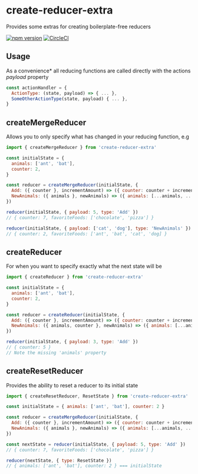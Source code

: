 # create-reducer-extra

Provides some extras for creating boilerplate-free reducers

[![npm version](https://badge.fury.io/js/create-reducer-extra.svg)](https://badge.fury.io/js/create-reducer-extra)
[![CircleCI](https://circleci.com/gh/Dean177/create-reducer-extra.svg?style=shield)](https://circleci.com/gh/Dean177/create-reducer-extra)

## Usage

As a convenience* all reducing functions are called directly with the actions *payload* property
```js
const actionHandler = {
  ActionType: (state, payload) => { ... },
  SomeOtherActionType(state, payload) { ... },
}

```


## createMergeReducer

Allows you to only specify what has changed in your reducing function, e.g

```js
import { createMergeReducer } from 'create-reducer-extra'

const initialState = {
  animals: ['ant', 'bat'],
  counter: 2,
}

const reducer = createMergeReducer(initialState, {
  Add: ({ counter }, incrementAmount) => ({ counter: counter + incrementAmount}),
  NewAnimals: ({ animals }, newAnimals) => ({ animals: [...animals, ...newAnimals] }),    
})

reducer(initialState, { payload: 5, type: 'Add' })
// { counter: 7, favoriteFoods: ['chocolate', 'pizza'] }

reducer(initialState, { payload: ['cat', 'dog'], type: 'NewAnimals' })
// { counter: 2, favoriteFoods: ['ant', 'bat', 'cat', 'dog] }

```

## createReducer

For when you want to specify exactly what the next state will be


```js
import { createReducer } from 'create-reducer-extra'

const initialState = {
  animals: ['ant', 'bat'],
  counter: 2,
}

const reducer = createReducer(initialState, {
  Add: ({ counter }, incrementAmount) => ({ counter: counter + incrementAmount}),
  NewAnimals: ({ animals, counter }, newAnimals) => ({ animals: [...animals, ...newAnimals], counter }),    
})

reducer(initialState, { payload: 3, type: 'Add' })
// { counter: 5 }
// Note the missing 'animals' property

```

## createResetReducer
Provides the ability to reset a reducer to its initial state

```js
import { createResetReducer, ResetState } from 'create-reducer-extra'

const initialState = { animals: ['ant', 'bat'], counter: 2 }

const reducer = createMergeReducer(initialState, {
  Add: ({ counter }, incrementAmount) => ({ counter: counter + incrementAmount}),
  NewAnimals: ({ animals }, newAnimals) => ({ animals: [...animals, ...newAnimals] }),    
})

const nextState = reducer(initialState, { payload: 5, type: 'Add' })
// { counter: 7, favoriteFoods: ['chocolate', 'pizza'] }

reducer(nextState, { type: ResetState })
// { animals: ['ant', 'bat'], counter: 2 } === initialState

```
